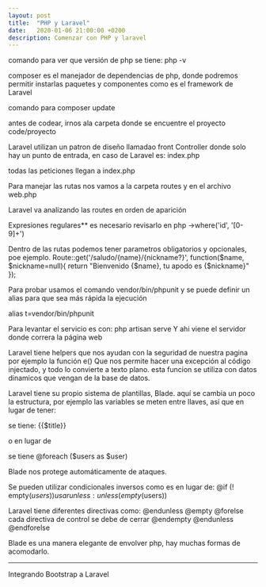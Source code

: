 ```yaml
---
layout: post
title:  "PHP y Laravel"
date:   2020-01-06 21:00:00 +0200
description: Comenzar con PHP y laravel
---
```


comando para ver que versión de php se tiene:
php -v

composer es el manejador de dependencias de php, donde podremos permitir instarlas paquetes y componentes como es el framework de Laravel

comando para
composer update

antes de codear, irnos ala carpeta donde se encuentre el proyecto code/proyecto

Laravel utilizan un patron de diseño llamadao front Controller donde solo hay un punto de entrada, en caso de Laravel es: index.php

todas las peticiones llegan a index.php


Para manejar las rutas nos vamos a la carpeta routes y en el archivo web.php


Laravel va analizando las routes en orden de aparición

Expresiones regulares** es necesario revisarlo en php
->where('id', '[0-9]+')

Dentro de las rutas podemos tener parametros obligatorios y opcionales, poe ejemplo.
Route::get('/saludo/{name}/{nickname?}', function($name, $nickname=null){
  return "Bienvenido {$name}, tu apodo es {$nickname}"
});


Para probar usamos el comando
vendor/bin/phpunit
y se puede definir un alias para que sea más rápida la ejecución

alias t=vendor/bin/phpunit



Para levantar el servicio es con:
php artisan serve
Y ahi viene el servidor donde correra la página web


Laravel tiene helpers que nos ayudan con la seguridad de nuestra pagina por ejemplo la función e()
Que nos permite hacer una excepción al código injectado, y todo lo convierte a texto plano. esta funcion se utiliza con datos dinamicos que vengan de la base de datos.




Laravel tiene su propio sistema de plantillas, Blade. aquí se cambia un poco la estructura, por ejemplo las variables se meten entre llaves, así que en lugar de tener:
<?= e($title) ?>
se tiene:
{{$title}}

o en lugar de
<?php foreach ($users as $user):?>
se tiene
@foreach ($users as $user)


Blade nos protege automáticamente de ataques.



Se pueden utilizar condicionales inversos
como es en lugar de:
@if (! empty($users))
usar unless:
unless(empty($users))

Laravel tiene diferentes directivas como:
@endunless
@empty
@forelse
cada directiva de control se debe de cerrar
@endempty
@endunless
@endforelse


Blade es una manera elegante de envolver php, hay muchas formas de acomodarlo.

-----
Integrando Bootstrap a Laravel

